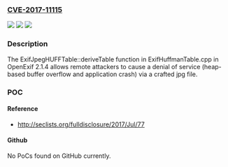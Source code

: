 ### [CVE-2017-11115](https://cve.mitre.org/cgi-bin/cvename.cgi?name=CVE-2017-11115)
![](https://img.shields.io/static/v1?label=Product&message=n%2Fa&color=blue)
![](https://img.shields.io/static/v1?label=Version&message=n%2Fa&color=blue)
![](https://img.shields.io/static/v1?label=Vulnerability&message=n%2Fa&color=brighgreen)

### Description

The ExifJpegHUFFTable::deriveTable function in ExifHuffmanTable.cpp in OpenExif 2.1.4 allows remote attackers to cause a denial of service (heap-based buffer overflow and application crash) via a crafted jpg file.

### POC

#### Reference
- http://seclists.org/fulldisclosure/2017/Jul/77

#### Github
No PoCs found on GitHub currently.

